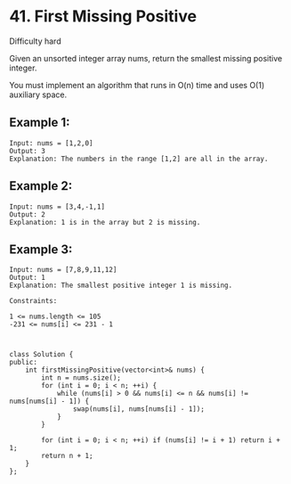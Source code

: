 # 41. First Missing Positive
Difficulty hard

Given an unsorted integer array nums, return the smallest missing positive integer.

You must implement an algorithm that runs in O(n) time and uses O(1) auxiliary space.


## Example 1:
```
Input: nums = [1,2,0]
Output: 3
Explanation: The numbers in the range [1,2] are all in the array.
```


## Example 2:
```
Input: nums = [3,4,-1,1]
Output: 2
Explanation: 1 is in the array but 2 is missing.
```


## Example 3:
```
Input: nums = [7,8,9,11,12]
Output: 1
Explanation: The smallest positive integer 1 is missing.
```


```
Constraints:

1 <= nums.length <= 105
-231 <= nums[i] <= 231 - 1
```


#
```
class Solution {
public:
    int firstMissingPositive(vector<int>& nums) {
        int n = nums.size();
        for (int i = 0; i < n; ++i) {
            while (nums[i] > 0 && nums[i] <= n && nums[i] != nums[nums[i] - 1]) {
                swap(nums[i], nums[nums[i] - 1]);
            }
        }

        for (int i = 0; i < n; ++i) if (nums[i] != i + 1) return i + 1;
        return n + 1;
    }
};
```